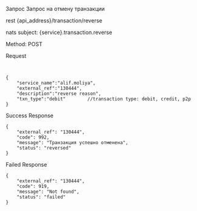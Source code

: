 Запрос Запрос на отмену транзакции

rest {api_address}/transaction/reverse

nats subject: {service}.transaction.reverse

Method: POST

Request

```


{
    "service_name":"alif.moliya",
    "external_ref":"130444",
    "description":"reverse reason",
    "txn_type":"debit"        //transaction type: debit, credit, p2p
}

```

Success Response

```
{
    "external_ref": "130444",
    "code": 992,
    "message": "Транзакция успешно отменена",
    "status": "reversed"
}

```

Failed Response

```
{
    "external_ref": "130444",
    "code": 919,
    "message": "Not found",
    "status": "failed"
}

```
